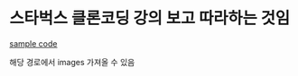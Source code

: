 # 스타벅스 클론코딩 강의 보고 따라하는 것임

[sample code](https://github.com/ParkYoungWoong/starbucks-vanilla-app)

해당 경로에서 images 가져올 수 있음

